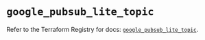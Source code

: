# `google_pubsub_lite_topic`

Refer to the Terraform Registry for docs: [`google_pubsub_lite_topic`](https://registry.terraform.io/providers/hashicorp/google-beta/6.8.0/docs/resources/google_pubsub_lite_topic).
